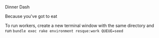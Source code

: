 Dinner Dash

Because you've got to eat

To run workers, create a new terminal window with the same directory and run `bundle exec rake environment resque:work QUEUE=seed`

